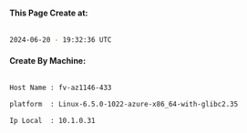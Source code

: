 
   
#### This Page Create at:

```bash

2024-06-20 - 19:32:36 UTC

```

#### Create By Machine:

```bash

Host Name : fv-az1146-433

platform  : Linux-6.5.0-1022-azure-x86_64-with-glibc2.35

Ip Local  : 10.1.0.31

```

